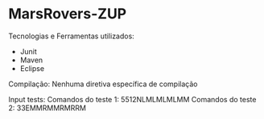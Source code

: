 # MarsRovers-ZUP

Tecnologias e Ferramentas utilizados:
- Junit 
- Maven
- Eclipse

Compilação:
Nenhuma diretiva específica de compilação

Input tests:
Comandos do teste 1: 5512NLMLMLMLMM
Comandos do teste 2: 33EMMRMMRMRRM
